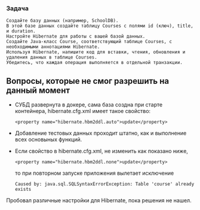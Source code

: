 ### Задача

    Создайте базу данных (например, SchoolDB).
    В этой базе данных создайте таблицу Courses с полями id (ключ), title, и duration.
    Настройте Hibernate для работы с вашей базой данных.
    Создайте Java-класс Course, соответствующий таблице Courses, с необходимыми аннотациями Hibernate.
    Используя Hibernate, напишите код для вставки, чтения, обновления и удаления данных в таблице Courses.
    Убедитесь, что каждая операция выполняется в отдельной транзакции.


## Вопросы, которые не смог разрешить на данный момент
* СУБД развернута в докере, сама база создна при старте контейнера, hibernate.cfg.xml имеет такое свойство:
        
      <property name="hibernate.hbm2ddl.auto">update</property>

* Добавление тестовых данных проходит штатно, как и выполнение всех основыных функций.

* Если свойство в hibernate.cfg.xml, не изменить как показано ниже,

      <property name="hibernate.hbm2ddl.none">update</property>

  то при повторном запуске приложения вылетает исключение

      Caused by: java.sql.SQLSyntaxErrorException: Table 'course' already exists
        

Пробовал различные настройки для Hibernate, пока решения не нашел.